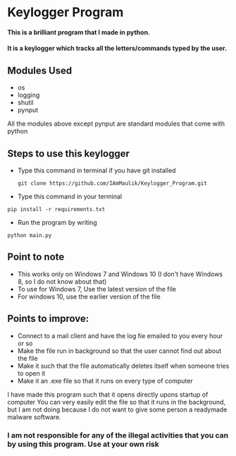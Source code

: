 # Keylogger Program

#### This is a brilliant program that I made in python.
#### It is a keylogger which tracks all the letters/commands typed by the user.

## Modules Used
- os
- logging
- shutil
- pynput

All the modules above except pynput are standard modules that come with python

## Steps to use this keylogger
- Type this command in terminal if you have git installed 
  ```
  git clone https://github.com/IAmMaulik/Keylogger_Program.git
  ```
- Type this command in your terminal
```
pip install -r requirements.txt
```
- Run the program by writing 
```
python main.py
```


## Point to note
- This works only on Windows 7 and Windows 10 (I don't have Windows 8, so I do not know about that)
- To use for Windows 7, Use the latest version of the file
- For windows 10, use the earlier version of the file

## Points to improve:
- Connect to a mail client and have the log fie emailed to you every hour or so
- Make the file run in background so that the user cannot find out about the file
- Make it such that the file automatically deletes itself when someone tries to open it
- Make it an .exe file so that it runs on every type of computer

I have made this program such that it opens directly upons startup of computer
You can very easily edit the file so that it runs in the background, but I am not doing because I do not want to give some person a readymade malware software.


### I am not responsible for any of the illegal activities that you can by using this program. Use at your own risk
